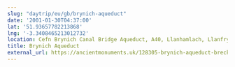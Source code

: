 ```yaml
---
slug: "daytrip/eu/gb/brynich-aqueduct"
date: '2001-01-30T04:37:00'
lat: '51.93657782213868'
lng: '-3.3408465213012732'
location: Cefn Brynich Canal Bridge Aqueduct, A40, Llanhamlach, Llanfrynach, Groesffordd, Powys, Cymru / Wales, LD3 7SU, United Kingdom
title: Brynich Aqueduct
external_url: https://ancientmonuments.uk/128305-brynich-aqueduct-brecknock-abergavenny-canal-llanfrynach
---
```




